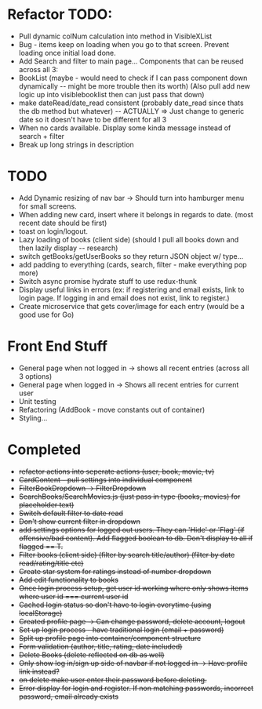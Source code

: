 # Refactor TODO:
+ Pull dynamic colNum calculation into method in VisibleXList
+ Bug - items keep on loading when you go to that screen. Prevent loading once initial load done.
+ Add Search and filter to main page...
Components that can be reused across all 3:
+ BookList (maybe - would need to check if I can pass component down dynamically -- might be more trouble then its worth) (Also pull add new logic up into visiblebooklist then can just pass that down)
+ make dateRead/date_read consistent (probably date_read since thats the db method but whatever) -- ACTUALLY => Just change to generic date so it doesn't have to be different for all 3
+ When no cards available. Display some kinda message instead of search + filter
+ Break up long strings in description

# TODO
+ Add Dynamic resizing of nav bar -> Should turn into hamburger menu for small screens.
+ When adding new card, insert where it belongs in regards to date. (most recent date should be first)
+ toast on login/logout.
+ Lazy loading of books (client side) (should I pull all books down and then lazily display -- research)
+ switch getBooks/getUserBooks so they return JSON object w/ type...
+ add padding to everything (cards, search, filter - make everything pop more)
+ Switch async promise hydrate stuff to use redux-thunk
+ Display useful links in errors (ex: if registering and email exists, link to login page. If logging in and email does not exist, link to register.)
+ Create microservice that gets cover/image for each entry (would be a good use for Go)

# Front End Stuff
+ General page when not logged in -> shows all recent entries (across all 3 options)
+ General page when logged in -> Shows all recent entries for current user
+ Unit testing
+ Refactoring (AddBook - move constants out of container)
+ Styling...

# Completed
+ ~~refactor actions into seperate actions (user, book, movie, tv)~~
+ ~~CardContent - pull settings into individual component~~
+ ~~FilterBookDropdown -> FilterDropdown~~
+ ~~SearchBooks/SearchMovies.js (just pass in type (books, movies) for placeholder text)~~
+ ~~Switch default filter to date read~~
+ ~~Don't show current filter in dropdown~~
+ ~~add settings options for logged out users. They can 'Hide' or 'Flag' (if offensive/bad content). Add flagged boolean to db. Don't display to all if flagged == T.~~
+ ~~Filter books (client side) (filter by search title/author) (filter by date read/rating/title etc)~~
+ ~~Create star system for ratings instead of number dropdown~~
+ ~~Add edit functionality to books~~
+ ~~Once login process setup, get user id working where only shows items where user id === current user id~~
+ ~~Cached login status so don't have to login everytime (using localStorage)~~
+ ~~Created profile page -> Can change password, delete account, logout~~
+ ~~Set up login process - have traditional login (email + password)~~
+ ~~Split up profile page into container/component structure~~
+ ~~Form validation (author, title, rating, date included)~~
+ ~~Delete Books (delete reflected on db as well)~~
+ ~~Only show log in/sign up side of navbar if not logged in -> Have profile link instead?~~
+ ~~on delete make user enter their password before deleting.~~
+ ~~Error display for login and register. If non matching passwords, incorrect password, email already exists~~